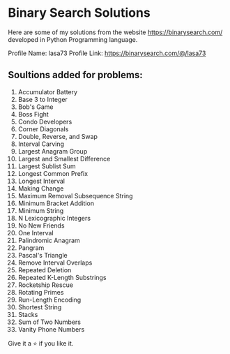 # Binary Search Solutions

Here are some of my solutions from the website https://binarysearch.com/ developed in Python Programming language.

Profile Name: lasa73
Profile Link: https://binarysearch.com/@/lasa73

## Soultions added for problems:

1. Accumulator Battery
2. Base 3 to Integer
3. Bob's Game
4. Boss Fight
5. Condo Developers
6. Corner Diagonals
7. Double, Reverse, and Swap
8. Interval Carving
9. Largest Anagram Group
10. Largest and Smallest Difference
11. Largest Sublist Sum
12. Longest Common Prefix
13. Longest Interval
14. Making Change
15. Maximum Removal Subsequence String
16. Minimum Bracket Addition
17. Minimum String
18. N Lexicographic Integers
19. No New Friends
20. One Interval
21. Palindromic Anagram
22. Pangram
23. Pascal's Triangle
25. Remove Interval Overlaps
26. Repeated Deletion
27. Repeated K-Length Substrings
28. Rocketship Rescue
29. Rotating Primes
30. Run-Length Encoding
31. Shortest String
32. Stacks
33. Sum of Two Numbers
34. Vanity Phone Numbers

Give it a :star: if you like it.